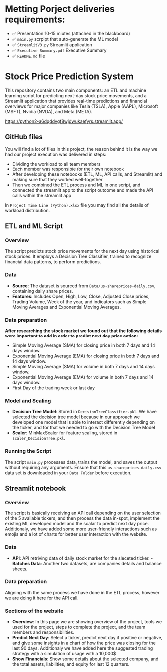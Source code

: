 # Metting Porject deliveries requirements:
- ✅ Presentation 10-15 miutes (attached in the blackboard)
- ✅ `main.py` scrpipt that auto-generate the ML model
- ✅ `StreamlitV3.py` Streamlit application
- ✅ `Executive Summary.pdf` Executive Summary
- ✅ `README.md` file

# Stock Price Prediction System

This repository contains two main components: an ETL and machine learning script for predicting next-day stock price movements, and a Streamlit application that provides real-time predictions and financial overviews for major companies like Tesla (TSLA), Apple (AAPL), Microsoft (MSFT), Nvidia (NVDA), and Meta (META).

https://python2-a6dqddvgf8wjdwukaefyrs.streamlit.app/

## GitHub files
You will find a lot of files in this project, the reason behind it is the way we had our project execution was delivered in steps: 
- Dividing the workload to all team members
- Each member was responsible for their own notebook
- After developing these notebooks (ETL, ML, API calls, and Streamlit) and making sure that they worked well-together
- Then we combined the ETL process and ML in one script, and connected the streamlit app to the script outcome and made the API calls within the streamlit app

In  `Project Time Line (Python).xlsx`  file you may find all the details of workload distribution. 

## ETL and ML Script

### Overview

The script predicts stock price movements for the next day using historical stock prices. It employs a Decision Tree Classifier, trained to recognize financial data patterns, to perform predictions.

### Data

- **Source**: The dataset is sourced from `Data/us-shareprices-daily.csv`, containing daily share prices.
- **Features**: Includes Open, High, Low, Close, Adjusted Close prices, Trading Volume, Week of the year, and indicators such as Simple Moving Averages and Exponential Moving Averages.

### Data preparation

**After researching the stock market we found out that the following details were important to add in order to predict next day price action:**
- Simple Moving Average (SMA) for closing price in both 7 days and 14 days window.
- Exponential Moving Average (EMA) for closing price in both 7 days and 14 days window.
- Simple Moving Average (SMA) for volume in both 7 days and 14 days window.
- Exponential Moving Average (EMA) for volume in both 7 days and 14 days window.
- First Day of the trading week or last day
  
### Model and Scaling

- **Decision Tree Model**: Stored in `DecisionTreeClassifier.pkl`.
We have selected the decision tree model because in our approach we developed one model that is able to interact differently depending on the ticker, and for that we needed to go with the Decision Tree Model
- **Scaler**: MinMaxScaler for feature scaling, stored in `scaler_DecisionTree.pkl`.

### Running the Script

The script `main.py` processes data, trains the model, and saves the output without requiring any arguments. Ensure that this `us-shareprices-daily.csv` data set is downloaded in your `Data Folder` before execution.


## Streamlit notebook

### Overview

The script is basically receiving an API call depending on the user selection of the 5 available tickers, and then process the data in-spot, implement the existing ML developed model and the scalar to predict next day price. Additionaly, we have added some more user-friendly interactions such as emojis and a lot of charts for better user interaction with the website. 

### Data

- **API**: API retriving data of daily stock market for the sleceted ticker.
-**Batches Data**: Another two datasets, are companies details and balance sheets. 
  
### Data preparation

Aligning with the same process we have done in the ETL process, however we are doing it here for the API call. 
  
### Sections of the website

- **Overview**: In this page we are showing overview of the project, tools we used for the project, steps to complete the project, and the team members and responsibilities.
- **Predict Next Day**: Select a ticker, predict next day if positive or negative, and give some insights in a chart of how the price was closing for the last 90 days. Additionaly we have added here the suggested trading strategy with a simulation of usage with a 10,000$
- **Show Financials**: Show some details about the selected company, and the total assets, liabilities, and equity for last 12 quarters. 




